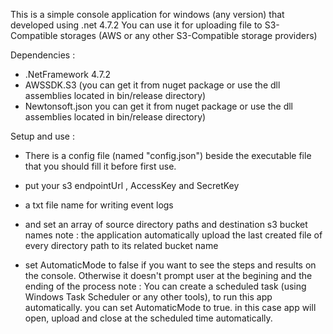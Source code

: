 This is a simple console application for windows (any version) that developed using .net 4.7.2
You can use it for uploading file to S3-Compatible storages (AWS or any other S3-Compatible storage providers)

Dependencies :

- .NetFramework 4.7.2
- AWSSDK.S3 (you can get it from nuget package or use the dll assemblies located in bin/release directory)
- Newtonsoft.json you can get it from nuget package or use the dll assemblies located in bin/release directory)

Setup and use :

- There is a config file (named "config.json") beside the executable file that you should fill it before first use.

* put your s3 endpointUrl , AccessKey and SecretKey

* a txt file name for writing event logs

* and set an array of source directory paths and destination s3 bucket names
	note : the application automatically upload the last created file of every directory path to its related bucket name

* set AutomaticMode to false if you want to see the steps and results on the console. Otherwise it doesn't prompt user at the begining and the ending of the process
	note : You can create a scheduled task (using Windows Task Scheduler or any other tools), to run this app automatically. you can set AutomaticMode to true. 
in this case app will open, upload and close at the scheduled time automatically.





